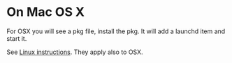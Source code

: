 # On Mac OS X

For OSX you will see a pkg file, install the pkg. It will add a
launchd item and start it.

See [Linux instructions](on-linux.md). They apply also to OSX.